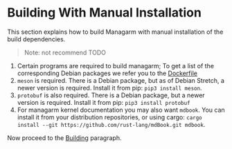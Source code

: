 # Building With Manual Installation

This section explains how to build Managarm with manual installation of the build dependencies.

> Note: not recommend TODO

1.  Certain programs are required to build managarm; To get a list of the corresponding Debian packages we refer you to the [Dockerfile](https://github.com/managarm/bootstrap-managarm/blob/master/docker/Dockerfile)
1.  `meson` is required. There is a Debian package, but as of Debian Stretch, a newer version is required.
    Install it from pip: `pip3 install meson`.
1.  `protobuf` is also required. There is a Debian package, but a newer version is required.
    Install it from pip: `pip3 install protobuf`
1.  For managarm kernel documentation you may also want `mdbook`.
    You can install it from your distribution repositories, or using cargo: `cargo install --git https://github.com/rust-lang/mdBook.git mdbook`.

Now proceed to the [Building](index.md#building) paragraph.
